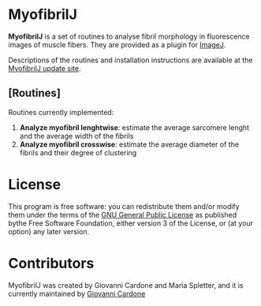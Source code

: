 # MyofibrilJ

**MyofibrilJ** is a set of routines to analyse fibril morphology in fluorescence images of muscle fibers. They are provided as a plugin for [ImageJ](http://imagej.net/).

Descriptions of the routines and installation instructions are available at the [MyofibrilJ update site](http://imagej.net/MyofibrilJ).



## [Routines]
Routines currently implemented:

1. **Analyze myofibril lenghtwise**: estimate the average sarcomere lenght and the average width of the fibrils 
1. **Analyze myofibril crosswise**: estimate the average diameter of the fibrils and their degree of clustering 


# License
This program is free software: you can redistribute them and/or modify them under the
terms of the [GNU General Public License](http://www.gnu.org/licenses/gpl.txt) as
published bythe Free Software Foundation, either version 3 of the License, or (at your
option) any later version.


# Contributors
MyofibrilJ was created by Giovanni Cardone and Maria Spletter, and it is currently maintained by [Giovanni Cardone](http://imagej.net/User:Gcardone)
